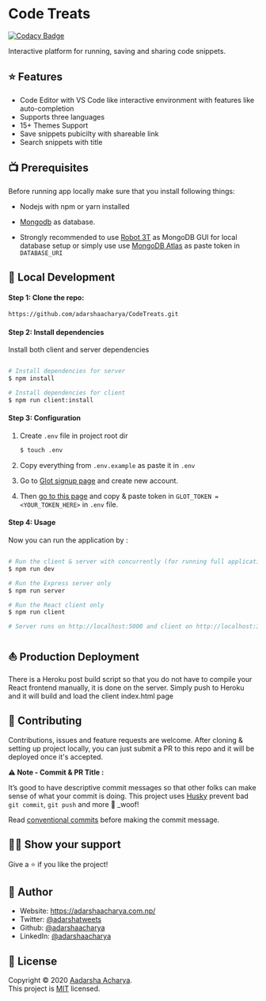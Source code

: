 # Code Treats

[![Codacy Badge](https://api.codacy.com/project/badge/Grade/62f781ddecba4ec3b4f79d53f380a7a1)](https://app.codacy.com/manual/adarshaacharya/CodeTreats?utm_source=github.com&utm_medium=referral&utm_content=adarshaacharya/CodeTreats&utm_campaign=Badge_Grade_Dashboard)

Interactive platform for running, saving and sharing code snippets.

## ⭐ Features

-   Code Editor with VS Code like interactive environment with features like auto-completion
-   Supports three languages
-   15+ Themes Support
-   Save snippets pubicilty with shareable link
-   Search snippets with title

## 📺 Prerequisites

Before running app locally make sure that you install following things:

-   Nodejs with npm or yarn installed

-   [Mongodb](https://www.mongodb.com/) as database.

-   Strongly recommended to use [Robot 3T](https://robomongo.org/) as MongoDB GUI for local database setup or simply use use [MongoDB Atlas](https://docs.atlas.mongodb.com/getting-started/) as paste token in `DATABASE_URI`

## 🚀 Local Development

#### Step 1: Clone the repo:

```bash
https://github.com/adarshaacharya/CodeTreats.git
```

#### Step 2: Install dependencies

Install both client and server dependencies

```bash

# Install dependencies for server
$ npm install

# Install dependencies for client
$ npm run client:install

```

#### Step 3: Configuration

1. Create `.env` file in project root dir

    ```bash
    $ touch .env
    ```

2. Copy everything from `.env.example` as paste it in `.env`

3. Go to [Glot signup page](https://glot.io/auth/page/simple/register) and create new account.

4. Then [go to this page](https://glot.io/account/token) and copy & paste token in `GLOT_TOKEN = <YOUR_TOKEN_HERE>` in `.env` file.

#### Step 4: Usage

Now you can run the application by :

```bash

# Run the client & server with concurrently (for running full application)
$ npm run dev

# Run the Express server only
$ npm run server

# Run the React client only
$ npm run client

# Server runs on http://localhost:5000 and client on http://localhost:3000

```

## ⛵ Production Deployment

There is a Heroku post build script so that you do not have to compile your React frontend manually, it is done on the server. Simply push to Heroku and it will build and load the client index.html page

## 🤝 Contributing

Contributions, issues and feature requests are welcome. After cloning & setting up project locally, you can just submit a PR to this repo and it will be deployed once it's accepted.

**⚠️ Note - Commit & PR Title :**

It’s good to have descriptive commit messages so that other folks can make sense of what your commit is doing.
This project uses [Husky](https://github.com/typicode/husky/blob/master/README.md) prevent bad `git commit`, `git push` and more 🐶 \_woof!

Read [conventional commits](https://www.conventionalcommits.org/en/v1.0.0-beta.3/) before making the commit message.

## 👏🏻 Show your support

Give a ⭐️ if you like the project!

## 👤 Author

-   Website: https://adarshaacharya.com.np/
-   Twitter: [@adarshatweets](https://twitter.com/adarshatweets)
-   Github: [@adarshaacharya](https://github.com/adarshaacharya)
-   LinkedIn: [@adarshaacharya](https://linkedin.com/in/adarshaacharya)

## 📝 License

Copyright © 2020 [Aadarsha Acharya](https://github.com/adarshaacharya).<br />
This project is [MIT](https://github.com/adarshaacharya/CodeTreats/blob/master/LICENSE) licensed.
